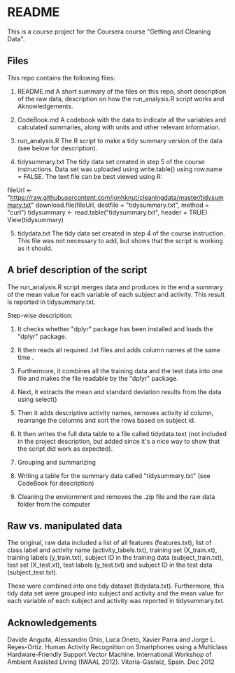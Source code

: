 README
============

This is a course project for the Coursera course "Getting and Cleaning Data". 


## Files
This repo contains the following files:

1) README.md
A short summary of the files on this repo, short description of the raw data, description on how the run_analysis.R script works and Aknowledgements.

2) CodeBook.md
A codebook with the data to indicate all the variables and calculated summaries, along with units and other relevant information. 

3) run_analysis.R
The R script to make a tidy summary version of the data (see below for description).

4) tidysummary.txt
The tidy data set created in step 5 of the course instructions. Data set was uploaded using write.table() using row.name = FALSE. The text file can be best viewed using R:

fileUrl <- "https://raw.githubusercontent.com/jonhknut/cleaningdata/master/tidysummary.txt"
download.file(fileUrl, destfile = "tidysummary.txt", method = "curl")
tidysummary <- read.table("tidysummary.txt", header = TRUE)
View(tidysummary)

5) tidydata.txt
The tidy data set created in step 4 of the course instruction. This file was not necessary to add, but shows that the script is working as it should. 

## A brief description of the script
The run_analysis.R script merges data and produces in the end a summary of the mean  value for each variable of each subject and activity. This result is reported in tidysummary.txt. 

Step-wise description: 
1) It checks whether "dplyr" package has been installed and loads the "dplyr" package. 

2) It then reads all required .txt files and adds column names at the same time
.

3) Furthermore, it combines all the training data and the test data into one file and makes the file readable by the "dplyr" package. 

4) Next, it extracts the mean and standard deviation results from the data using select()

5) Then it adds descriptive activity names, removes activity id column, rearrange the columns and sort the rows based on subject id. 

6) It then writes the full data table to a file called tidydata.text (not included in the project description, but added since it's a nice way to show that the script did work as expected).

7) Grouping and summarizing

8) Writing a table for the summary data called "tidysummary.txt" (see CodeBook for description)

9) Cleaning the enviornment and removes the .zip file and the raw data folder from the computer

## Raw vs. manipulated data
The original, raw data included a list of all features (features.txt), list of class label and activity name (activity_labels.txt), training set (X_train.xt), training labels (y_train.txt), subject ID in the training data (subject_train.txt), test set (X_test.xt), test labels (y_test.txt) and subject ID in the test data (subject_test.txt).

These were combined into one tidy dataset (tidydata.txt). Furthermore, this tidy data set were grouped into subject and activity and the mean value for each variable of each subject and activity was reported in tidysummary.txt.

## Acknowledgements
Davide Anguita, Alessandro Ghio, Luca Oneto, Xavier Parra and Jorge L. Reyes-Ortiz. Human Activity Recognition on Smartphones using a Multiclass Hardware-Friendly Support Vector Machine. International Workshop of Ambient Assisted Living (IWAAL 2012). Vitoria-Gasteiz, Spain. Dec 2012